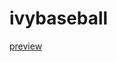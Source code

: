 # ivybaseball
[preview](https://nbviewer.jupyter.org/github/nathanblumenfeld/ivybaseball/blob/main/last_five_years.ipynb)
